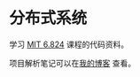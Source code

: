 # 分布式系统

学习 [MIT 6.824](http://nil.csail.mit.edu/6.824/2022/index.html) 课程的代码资料。

项目解析笔记可以在[我的博客](https://meteordream.github.io/%E9%A1%B9%E7%9B%AE%E7%AC%94%E8%AE%B0/2023-06/MITDistributedSystems.html) 查看。
